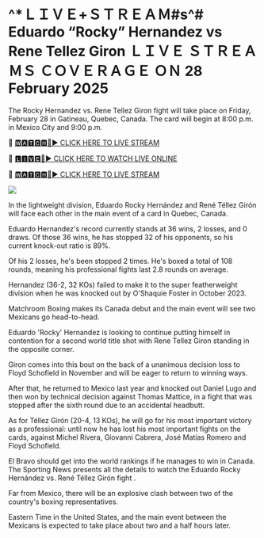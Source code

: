 # ^*ＬＩＶＥ+ＳＴＲＥＡＭ#s^#  Eduardo “Rocky” Hernandez vs Rene Tellez Giron ＬＩＶＥ ＳＴＲＥＡＭＳ ＣＯＶＥＲＡＧＥ ＯＮ 28 February 2025
The Rocky Hernandez vs. Rene Tellez Giron fight will take place on Friday, February 28 in Gatineau, Quebec, Canada. The card will begin at 8:00 p.m. in Mexico City and 9:00 p.m. 

🔴 [🆆🅰🆃🅲🅷🔴▶️ CLICK HERE TO LIVE STREAM](https://supnw-rufdn-mnw-wam.blogspot.com/)

🔴 [🅻🅸🆅🅴🔴▶️ CLICK HERE TO WATCH LIVE ONLINE](https://supnw-rufdn-mnw-wam.blogspot.com/)

🔴 [🆆🅰🆃🅲🅷🔴▶️ CLICK HERE TO LIVE STREAM](https://supnw-rufdn-mnw-wam.blogspot.com/)

<a href="https://supnw-rufdn-mnw-wam.blogspot.com/"><img src="https://i.ibb.co.com/dwF5dRdX/28cd7b-76a1e82b4c4e436f9965ac3414ee448b-mv2.gif"></a>

In the lightweight division, Eduardo Rocky Hernández and René Téllez Girón will face each other in the main event of a card in Quebec, Canada.

Eduardo Hernandez's record currently stands at 36 wins, 2 losses, and 0 draws. Of those 36 wins, he has stopped 32 of his opponents, so his current knock-out ratio is 89%. 

Of his 2 losses, he's been stopped 2 times. He's boxed a total of 108 rounds, meaning his professional fights last 2.8 rounds on average.

Hernandez (36-2, 32 KOs) failed to make it to the super featherweight division when he was knocked out by O'Shaquie Foster in October 2023. 

Matchroom Boxing makes its Canada debut and the main event will see two Mexicans go head-to-head. 

Eduardo 'Rocky' Hernandez is looking to continue putting himself in contention for a second world title shot with Rene Tellez Giron standing in the opposite corner. 

Giron comes into this bout on the back of a unanimous decision loss to Floyd Schofield in November and will be eager to return to winning ways. 

After that, he returned to Mexico last year and knocked out Daniel Lugo and then won by technical decision against Thomas Mattice, in a fight that was stopped after the sixth round due to an accidental headbutt.

As for Téllez Girón (20-4, 13 KOs), he will go for his most important victory as a professional: until now he has lost his most important fights on the cards, against Michel Rivera, Giovanni Cabrera, José Matías Romero and Floyd Schofield. 

El Bravo should get into the world rankings if he manages to win in Canada.  The Sporting News presents all the details to watch the Eduardo Rocky Hernández vs. René Téllez Girón  fight .

Far from Mexico, there will be an explosive clash between two of the country's boxing representatives. 

Eastern Time in the United States, and the main event between the Mexicans is expected to take place about two and a half hours later.

